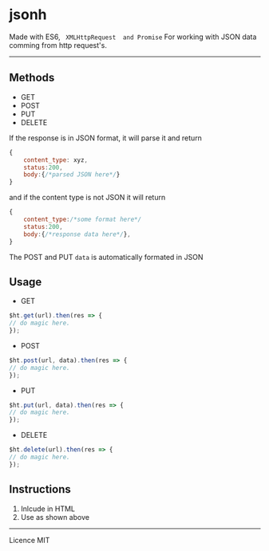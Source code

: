 # jsonh
Made with ES6, ``` XMLHttpRequest  and Promise```
For working with JSON data comming from http request's.

---
## Methods
* GET
* POST
* PUT
* DELETE

If the response is in JSON format, it will parse it and return
```javascript
{
    content_type: xyz,
    status:200,
    body:{/*parsed JSON here*/}
}
```

and if the content type is not JSON
it will return 
```javascript
{
    content_type:/*some format here*/
    status:200, 
    body:{/*response data here*/},
}
```
The POST and PUT ```data``` is automatically formated in JSON

## Usage
* GET
```javascript
$ht.get(url).then(res => {
// do magic here.
});
```
* POST
```javascript
$ht.post(url, data).then(res => {
// do magic here.
});
```
* PUT
```javascript
$ht.put(url, data).then(res => {
// do magic here.
});
```
* DELETE
```javascript
$ht.delete(url).then(res => {
// do magic here.
});
```

## Instructions
1. Inlcude in HTML
2. Use as shown above
---
Licence MIT